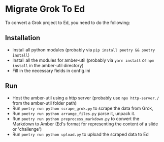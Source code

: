 # Migrate Grok To Ed

To convert a Grok project to Ed, you need to do the following:

## Installation
- Install all python modules (probably via `pip install poetry && poetry install`)
- Install all the modules for amber-util (probably via `yarn install` or `npm install` in the amber-util directory)
- Fill in the necessary fields in config.ini


## Run

- Host the amber-util using a http server (probably use `npx http-server./` from the amber-util folder path)
- Run `poetry run python scrape_grok.py` to scrape the data from Grok, 
- Run `poetry run python arrange_files.py` parse it, unpack it.
- Run `poetry run python preprocess_markdown.py` to convert the Markdown to Amber (Ed's format for representing the content of a slide or 'challenge')
- Run `poetry run python upload.py` to upload the scraped data to Ed
